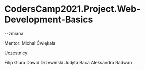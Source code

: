 # CodersCamp2021.Project.Web-Development-Basics

--zmiana

Mentor: Michał Ćwiękała

Uczestnicy:

Filip Glura
Dawid Drzewiński
Judyta Baca
Aleksandra Radwan
